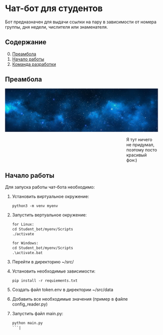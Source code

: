# Чат-бот для студентов 

Бот предназначен для выдачи ссылки на пару в зависимости от номера группы, дня недели, числителя или знаменателя.

## Содержание

0. [Преамбола](#Преамбола)  
1. [Начало работы](#Начало-работы)
2. [Команда разработки](#Команда-разработки)

## Преамбола

![nice frame](misc/images/WallpaperFusion-night-sky.jpg)
<p style="margin-left: 400px;">Я тут ничего не придумал, поэтому посто красивый фон:)</p>

## Начало работы

Для запуска работы чат-бота необходимо:

1. Установить виртуальное окружение:
    ```
    python3 -m venv myenv
    ```
2. Запустить вертуальное окружение:
    ```
   for Linux: 
   cd Student_bot/myenv/Scripts
   ./activate
    ```
   ```
   for Windows: 
   cd Student_bot/myenv/Scripts
   .\activate.bat
    ```
3. Перейти в директорию ~/src/

4. Установить необходимые зависимости:
    ```
   pip install -r requiements.txt
   ```
5. Создать файл token.env в директории ~/src/data

6. Добавить все необходимые значения (пример в файле config_reader.py)

7. Запустить файл main.py:
    ```
   python main.py
   ```|
